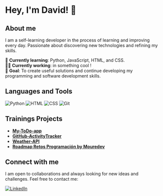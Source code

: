 # Hey, I'm David! 👋

## About me
I am a self-learning developer in the process of learning and improving every day. Passionate about discovering new technologies and refining my skills.

🌱 **Currently learning**: Python, JavaScript, HTML, and CSS. <br>
👨‍💻 **Currently working**: in something cool !<br>
🎯 **Goal**: To create useful solutions and continue developing my programming and software development skills. <br>

## Languages and Tools

![Python](https://img.shields.io/badge/Python-3776AB?style=flat&logo=python&logoColor=white)
![HTML](https://img.shields.io/badge/HTML5-E34F26?style=flat&logo=html5&logoColor=white)
![CSS](https://img.shields.io/badge/CSS3-1572B6?style=flat&logo=css3&logoColor=white)
![Git](https://img.shields.io/badge/Git-F05032?style=flat&logo=git&logoColor=white)

## Trainings Projects
- [**My-ToDo-app**](https://github.com/davidrguez98/My_ToDo_app)
- [**GitHub-ActivityTracker**](https://github.com/davidrguez98/GitHub-ActivityTracker)
- [**Weather-API**](https://github.com/davidrguez98/Weather-API)
- [**Roadmap Retos Programación by Mouredev**](https://github.com/davidrguez98/roadmap-retos-programacion)

## Connect with me
I am open to collaborations and always looking for new ideas and challenges. Feel free to contact me:

<p align="left">
  <a href="https://www.linkedin.com/in/david-rodr%C3%ADguez-p%C3%A9rez-electromedicinaclinica/">
    <img src="https://img.shields.io/badge/LinkedIn-0A66C2?style=flat&logo=linkedin&logoColor=white" alt="LinkedIn"/>
  </a>
</p>

